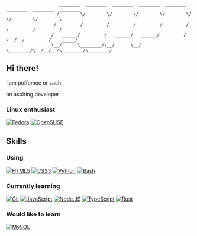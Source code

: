 ```
                    ________  ________  ________  ________  ________  ________  ________  ________ 
                   /        \/        \/        \/        \/        \/        \/        \/        \
                  /         /         /   ______/    _____/         /         /         /         /
                 /   ______/         /   ______/   ______/         /   /  /  /         /    _____/ 
                 \__/      \________/\__/      \__/      \________/\__/__/__/\________/\________/ 

```


## Hi there! 

i am poffomoe or zach.

an aspiring developer

### Linux enthusiast
[![Fedora](https://img.shields.io/badge/fedora-51A2DA?style=for-the-badge&logo=fedora&logoColor=51A2DA&labelColor=white)](https://fedoraproject.org/)
[![OpenSUSE](https://img.shields.io/badge/opensuse-73BA25?style=for-the-badge&logo=opensuse&logoColor=73BA25&labelColor=white)](https://www.opensuse.org/)

## Skills

### Using

[![HTML5](https://img.shields.io/badge/HTML5-E34F26?style=for-the-badge&logo=html5&logoColor=E34F26&labelColor=white)]()
[![CSS3](https://img.shields.io/badge/CSS3-1572B6?style=for-the-badge&logo=css3&logoColor=1572B6&labelColor=white)]()
[![Python](https://img.shields.io/badge/Python-3776AB?style=for-the-badge&logo=python&logoColor=3776AB&labelColor=white)](https://www.python.org/)
[![Bash](https://img.shields.io/badge/Bash-4EAA25?style=for-the-badge&logo=gnubash&logoColor=4EAA25&labelColor=white)](https://www.gnu.org/software/bash/)

### Currently learning

[![Git](https://img.shields.io/badge/Git-F05032?style=for-the-badge&logo=git&logoColor=F05032&labelColor=white)](https://git-scm.com/)
[![JavaScript](https://img.shields.io/badge/JavaScript-F7DF1E?style=for-the-badge&logo=javascript&logoColor=F7DF1E&labelColor=white)]()
[![Node.JS](https://img.shields.io/badge/Node.JS-339933?style=for-the-badge&logo=nodedotjs&logoColor=339933&labelColor=white)](https://nodejs.org/)
[![TypeScript](https://img.shields.io/badge/TypeScript-3178C6?style=for-the-badge&logo=typescript&logoColor=3178C6&labelColor=white)](https://www.typescriptlang.org/)
[![Rust](https://img.shields.io/badge/Rust-000000?style=for-the-badge&logo=rust&logoColor=000000&labelColor=white)](https://www.rust-lang.org/)

### Would like to learn

[![MySQL](https://img.shields.io/badge/MySQL-4479A1?style=for-the-badge&logo=mysql&logoColor=4479A1&labelColor=white)](https://www.mysql.com/)



<!--
**poffomoe/poffomoe** is a ✨ _special_ ✨ repository because its `README.md` (this file) appears on your GitHub profile.

Here are some ideas to get you started:

- 🔭 I’m currently working on ...
- 🌱 I’m currently learning ...
- 👯 I’m looking to collaborate on ...
- 🤔 I’m looking for help with ...
- 💬 Ask me about ...
- 📫 How to reach me: ...
- 😄 Pronouns: ...
- ⚡ Fun fact: ...
-->
